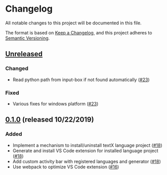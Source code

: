 # Changelog

All notable changes to this project will be documented in this file.

The format is based on [Keep a Changelog][keepachangelog],
and this project adheres to [Semantic Versioning][semver].

## [Unreleased]

### Changed

- Read python path from input-box if not found automatically ([#23])

### Fixed

- Various fixes for windows platform ([#23])

[#23]: https://github.com/textX/textX-LS/pull/23

## [0.1.0] (released 10/22/2019)

### Added

- Implement a mechanism to install/uninstall textX language project ([#18])
- Generate and install VS Code extension for installed language project ([#18])
- Add custom activity bar with registered languages and generator ([#18])
- Use webpack to optimize VS Code extension ([#16])

[#18]: https://github.com/textX/textX-LS/pull/18
[#16]: https://github.com/textX/textX-LS/pull/16/

[keepachangelog]: https://keepachangelog.com/en/1.0.0/
[semver]: https://semver.org/spec/v2.0.0.html

[Unreleased]: https://github.com/textX/textX-LS/compare/v0.1.0...HEAD
[0.1.0]: https://github.com/textX/textX-LS/compare/1f9a72a73cf69411587644d2715f2e6adf79e0ea...v0.1.0
